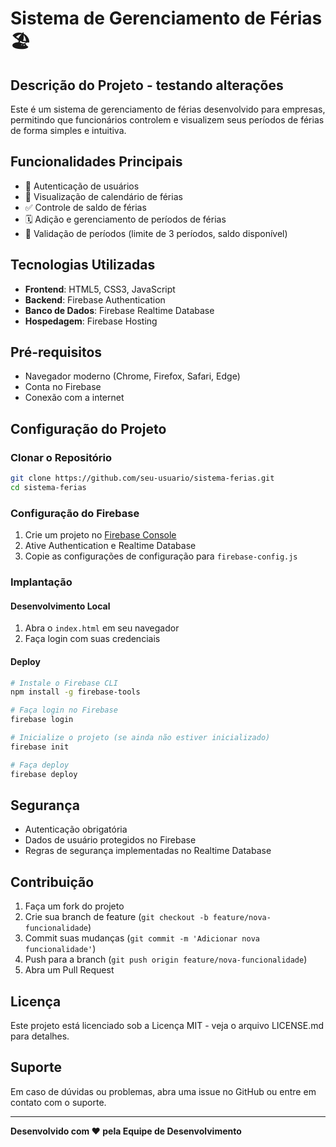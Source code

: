 # Sistema de Gerenciamento de Férias 🏖️

## Descrição do Projeto - testando alterações

Este é um sistema de gerenciamento de férias desenvolvido para empresas, permitindo que funcionários controlem e visualizem seus períodos de férias de forma simples e intuitiva.

## Funcionalidades Principais

- 🔐 Autenticação de usuários
- 📅 Visualização de calendário de férias
- ✅ Controle de saldo de férias
- 🗓️ Adição e gerenciamento de períodos de férias
- 🚫 Validação de períodos (limite de 3 períodos, saldo disponível)

## Tecnologias Utilizadas

- **Frontend**: HTML5, CSS3, JavaScript
- **Backend**: Firebase Authentication
- **Banco de Dados**: Firebase Realtime Database
- **Hospedagem**: Firebase Hosting

## Pré-requisitos

- Navegador moderno (Chrome, Firefox, Safari, Edge)
- Conta no Firebase
- Conexão com a internet

## Configuração do Projeto

### Clonar o Repositório

```bash
git clone https://github.com/seu-usuario/sistema-ferias.git
cd sistema-ferias
```

### Configuração do Firebase

1. Crie um projeto no [Firebase Console](https://console.firebase.google.com/)
2. Ative Authentication e Realtime Database
3. Copie as configurações de configuração para `firebase-config.js`

### Implantação

#### Desenvolvimento Local

1. Abra o `index.html` em seu navegador
2. Faça login com suas credenciais

#### Deploy

```bash
# Instale o Firebase CLI
npm install -g firebase-tools

# Faça login no Firebase
firebase login

# Inicialize o projeto (se ainda não estiver inicializado)
firebase init

# Faça deploy
firebase deploy
```

## Segurança

- Autenticação obrigatória
- Dados de usuário protegidos no Firebase
- Regras de segurança implementadas no Realtime Database

## Contribuição

1. Faça um fork do projeto
2. Crie sua branch de feature (`git checkout -b feature/nova-funcionalidade`)
3. Commit suas mudanças (`git commit -m 'Adicionar nova funcionalidade'`)
4. Push para a branch (`git push origin feature/nova-funcionalidade`)
5. Abra um Pull Request

## Licença

Este projeto está licenciado sob a Licença MIT - veja o arquivo LICENSE.md para detalhes.

## Suporte

Em caso de dúvidas ou problemas, abra uma issue no GitHub ou entre em contato com o suporte.

---

**Desenvolvido com ❤️ pela Equipe de Desenvolvimento**
